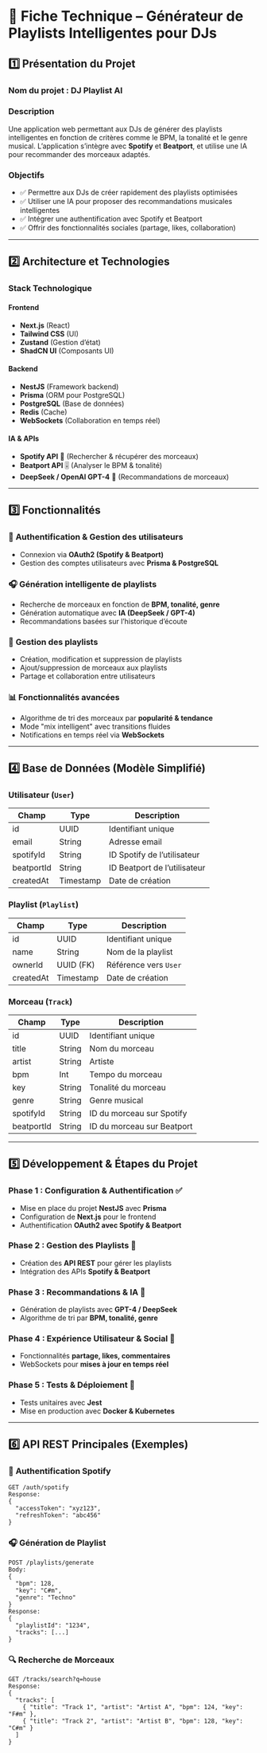 # 🎵 **Fiche Technique – Générateur de Playlists Intelligentes pour DJs**

## **1️⃣ Présentation du Projet**
### **Nom du projet** : DJ Playlist AI
### **Description**
Une application web permettant aux DJs de générer des playlists intelligentes en fonction de critères comme le BPM, la tonalité et le genre musical. L’application s’intègre avec **Spotify** et **Beatport**, et utilise une IA pour recommander des morceaux adaptés.

### **Objectifs**
- ✅ Permettre aux DJs de créer rapidement des playlists optimisées
- ✅ Utiliser une IA pour proposer des recommandations musicales intelligentes
- ✅ Intégrer une authentification avec Spotify et Beatport
- ✅ Offrir des fonctionnalités sociales (partage, likes, collaboration)

---

## **2️⃣ Architecture et Technologies**

### **Stack Technologique**
#### **Frontend**
- **Next.js** (React)
- **Tailwind CSS** (UI)
- **Zustand** (Gestion d’état)
- **ShadCN UI** (Composants UI)

#### **Backend**
- **NestJS** (Framework backend)
- **Prisma** (ORM pour PostgreSQL)
- **PostgreSQL** (Base de données)
- **Redis** (Cache)
- **WebSockets** (Collaboration en temps réel)

#### **IA & APIs**
- **Spotify API** 🎵 (Rechercher & récupérer des morceaux)
- **Beatport API** 🎚 (Analyser le BPM & tonalité)
- **DeepSeek / OpenAI GPT-4** 🤖 (Recommandations de morceaux)

---

## **3️⃣ Fonctionnalités**

### 🔑 **Authentification & Gestion des utilisateurs**
- Connexion via **OAuth2 (Spotify & Beatport)**
- Gestion des comptes utilisateurs avec **Prisma & PostgreSQL**

### 🎧 **Génération intelligente de playlists**
- Recherche de morceaux en fonction de **BPM, tonalité, genre**
- Génération automatique avec **IA (DeepSeek / GPT-4)**
- Recommandations basées sur l’historique d’écoute

### 🔄 **Gestion des playlists**
- Création, modification et suppression de playlists
- Ajout/suppression de morceaux aux playlists
- Partage et collaboration entre utilisateurs

### 📊 **Fonctionnalités avancées**
- Algorithme de tri des morceaux par **popularité & tendance**
- Mode "mix intelligent" avec transitions fluides
- Notifications en temps réel via **WebSockets**

---

## **4️⃣ Base de Données (Modèle Simplifié)**

### **Utilisateur (`User`)**
| Champ         | Type          | Description                          |
|--------------|--------------|--------------------------------------|
| id           | UUID         | Identifiant unique                   |
| email        | String       | Adresse email                        |
| spotifyId    | String       | ID Spotify de l’utilisateur          |
| beatportId   | String       | ID Beatport de l’utilisateur         |
| createdAt    | Timestamp    | Date de création                     |

### **Playlist (`Playlist`)**
| Champ         | Type          | Description                          |
|--------------|--------------|--------------------------------------|
| id           | UUID         | Identifiant unique                   |
| name         | String       | Nom de la playlist                   |
| ownerId      | UUID (FK)    | Référence vers `User`                |
| createdAt    | Timestamp    | Date de création                     |

### **Morceau (`Track`)**
| Champ         | Type          | Description                          |
|--------------|--------------|--------------------------------------|
| id           | UUID         | Identifiant unique                   |
| title        | String       | Nom du morceau                       |
| artist       | String       | Artiste                              |
| bpm          | Int          | Tempo du morceau                     |
| key          | String       | Tonalité du morceau                  |
| genre        | String       | Genre musical                        |
| spotifyId    | String       | ID du morceau sur Spotify            |
| beatportId   | String       | ID du morceau sur Beatport           |

---

## **5️⃣ Développement & Étapes du Projet**

### **Phase 1 : Configuration & Authentification** ✅
- Mise en place du projet **NestJS** avec **Prisma**
- Configuration de **Next.js** pour le frontend
- Authentification **OAuth2 avec Spotify & Beatport**

### **Phase 2 : Gestion des Playlists** 🔄
- Création des **API REST** pour gérer les playlists
- Intégration des APIs **Spotify & Beatport**

### **Phase 3 : Recommandations & IA** 🤖
- Génération de playlists avec **GPT-4 / DeepSeek**
- Algorithme de tri par **BPM, tonalité, genre**

### **Phase 4 : Expérience Utilisateur & Social** 🚀
- Fonctionnalités **partage, likes, commentaires**
- WebSockets pour **mises à jour en temps réel**

### **Phase 5 : Tests & Déploiement** 🎯
- Tests unitaires avec **Jest**
- Mise en production avec **Docker & Kubernetes**

---

## **6️⃣ API REST Principales (Exemples)**

### 🔑 **Authentification Spotify**
```http
GET /auth/spotify
Response:
{
  "accessToken": "xyz123",
  "refreshToken": "abc456"
}
```

### 🎧 **Génération de Playlist**
```http
POST /playlists/generate
Body:
{
  "bpm": 128,
  "key": "C#m",
  "genre": "Techno"
}
Response:
{
  "playlistId": "1234",
  "tracks": [...]
}
```

### 🔍 **Recherche de Morceaux**
```http
GET /tracks/search?q=house
Response:
{
  "tracks": [
    { "title": "Track 1", "artist": "Artist A", "bpm": 124, "key": "F#m" },
    { "title": "Track 2", "artist": "Artist B", "bpm": 128, "key": "C#m" }
  ]
}
```

